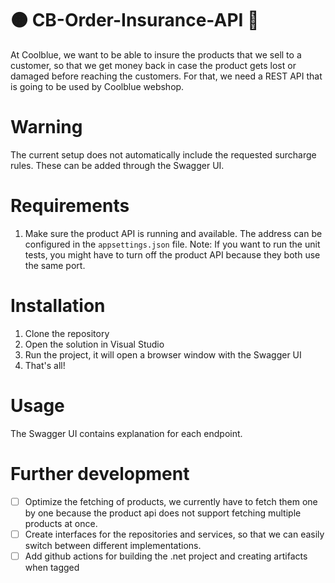 # 🟠 CB-Order-Insurance-API 🔵
At Coolblue, we want to be able to insure the products that we sell to a customer, so that we get money back in case the product gets lost or damaged before reaching the customers. For that, we need a REST API that is going to be used by Coolblue webshop. 

# Warning
The current setup does not automatically include the requested surcharge rules. These can be added through the Swagger UI.

# Requirements
1. Make sure the product API is running and available. The address can be configured in the `appsettings.json` file.
Note: If you want to run the unit tests, you might have to turn off the product API because they both use the same port.

# Installation
1. Clone the repository
2. Open the solution in Visual Studio
3. Run the project, it will open a browser window with the Swagger UI
4. That's all!

# Usage
The Swagger UI contains explanation for each endpoint.

# Further development
- [ ] Optimize the fetching of products, we currently have to fetch them one by one because the product api does not support fetching multiple products at once.
- [ ] Create interfaces for the repositories and services, so that we can easily switch between different implementations.
- [ ] Add github actions for building the .net project and creating artifacts when tagged
